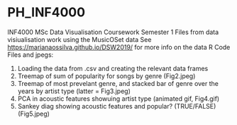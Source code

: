 # PH_INF4000
INF4000 MSc Data Visualisation Coursework Semester 1
Files from data visiualisation work using the MusicOSet data 
See https://marianaossilva.github.io/DSW2019/ for more info on the data
R Code Files and jpegs:
1. Loading the data from .csv and creating the relevant data frames
2. Treemap of sum of popularity for songs by genre (Fig2.jpeg)
3. Treemap of most prevelant genre, and stacked bar of genre over the years by artist type (latter = Fig3.jpeg)
4. PCA in acoustic features showuing artist type (animated gif, Fig4.gif) 
5. Sankey diag showing acoustic features and popular? (TRUE/FALSE) (Fig5.jpeg)

